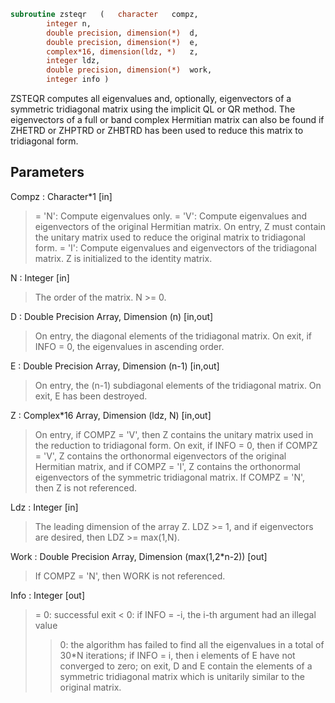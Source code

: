 ```fortran
subroutine zsteqr	(	character	compz,
		integer	n,
		double precision, dimension(*)	d,
		double precision, dimension(*)	e,
		complex*16, dimension(ldz, *)	z,
		integer	ldz,
		double precision, dimension(*)	work,
		integer	info )
```

 ZSTEQR computes all eigenvalues and, optionally, eigenvectors of a
 symmetric tridiagonal matrix using the implicit QL or QR method.
 The eigenvectors of a full or band complex Hermitian matrix can also
 be found if ZHETRD or ZHPTRD or ZHBTRD has been used to reduce this
 matrix to tridiagonal form.

## Parameters
Compz : Character*1 [in]
> = 'N':  Compute eigenvalues only.
> = 'V':  Compute eigenvalues and eigenvectors of the original
> Hermitian matrix.  On entry, Z must contain the
> unitary matrix used to reduce the original matrix
> to tridiagonal form.
> = 'I':  Compute eigenvalues and eigenvectors of the
> tridiagonal matrix.  Z is initialized to the identity
> matrix.

N : Integer [in]
> The order of the matrix.  N >= 0.

D : Double Precision Array, Dimension (n) [in,out]
> On entry, the diagonal elements of the tridiagonal matrix.
> On exit, if INFO = 0, the eigenvalues in ascending order.

E : Double Precision Array, Dimension (n-1) [in,out]
> On entry, the (n-1) subdiagonal elements of the tridiagonal
> matrix.
> On exit, E has been destroyed.

Z : Complex*16 Array, Dimension (ldz, N) [in,out]
> On entry, if  COMPZ = 'V', then Z contains the unitary
> matrix used in the reduction to tridiagonal form.
> On exit, if INFO = 0, then if COMPZ = 'V', Z contains the
> orthonormal eigenvectors of the original Hermitian matrix,
> and if COMPZ = 'I', Z contains the orthonormal eigenvectors
> of the symmetric tridiagonal matrix.
> If COMPZ = 'N', then Z is not referenced.

Ldz : Integer [in]
> The leading dimension of the array Z.  LDZ >= 1, and if
> eigenvectors are desired, then  LDZ >= max(1,N).

Work : Double Precision Array, Dimension (max(1,2*n-2)) [out]
> If COMPZ = 'N', then WORK is not referenced.

Info : Integer [out]
> = 0:  successful exit
> < 0:  if INFO = -i, the i-th argument had an illegal value
> > 0:  the algorithm has failed to find all the eigenvalues in
> a total of 30*N iterations; if INFO = i, then i
> elements of E have not converged to zero; on exit, D
> and E contain the elements of a symmetric tridiagonal
> matrix which is unitarily similar to the original
> matrix.

